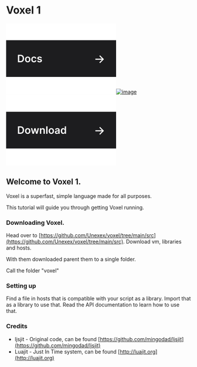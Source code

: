 # Voxel 1

![Docs](props/link-docs.svg)[![image](https://user-images.githubusercontent.com/72946059/173466007-0a38e122-adc3-4e20-95cc-b79d8e8b2506.png) ![Download](props/link-download.svg)](https://github.com/unexex/design-plus/releases)

## Welcome to Voxel 1.&#x20;

Voxel is a superfast, simple language made for all purposes.

This tutorial will guide you through getting Voxel running.





### Downloading Voxel.

Head over to [https://github.com/Unexex/voxel/tree/main/src](https://github.com/Unexex/voxel/tree/main/src). Download vm, libraries and hosts.&#x20;

With them downloaded parent them to a single folder.

Call the folder "voxel"

### Setting up

Find a file in hosts that is compatible with your script as a library. Import that as a library to use that. Read the API documentation to learn how to use that.

### Credits

* ljsjit - Original code, can be found [https://github.com/mingodad/ljsjit](https://github.com/mingodad/ljsjit)
* Luajit - Just In Time system, can be found [http://luajit.org](http://luajit.org)
